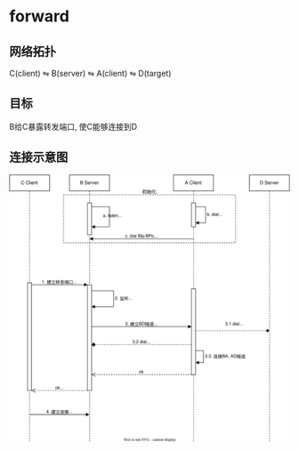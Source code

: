 # forward

## 网络拓扑

C(client) ⇋ B(server) ⇋ A(client) ⇋ D(target)

## 目标

B给C暴露转发端口, 使C能够连接到D

## 连接示意图

![](./forward.drawio.svg)
